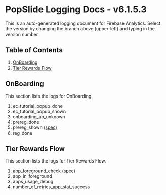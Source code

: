 # PopSlide Logging Docs - v6.1.5.3
This is an auto-generated logging document for Firebase Analytics.
Select the version by changing the branch above (upper-left) and typing in the version number.

## Table of Contents
1. [OnBoarding](#OnBoarding)
1. [Tier Rewards Flow](#Tier-Rewards-Flow)

## OnBoarding
This section lists the logs for OnBoarding.
1. ec_tutorial_popup_done 
1. ec_tutorial_popup_shown 
1. onboarding_ab_unknown 
1. prereg_done 
1. prereg_shown [(spec)](https://docs.google.com/presentation/d/1eQgM1ZMaqL3VWddNicWdm7SVqx2ufti77muzmZvNIio/edit#slide=id.g1e2e37215d_0_68)
1. reg_done 

## Tier Rewards Flow
This section lists the logs for Tier Rewards Flow.
1. app_foreground_check [(spec)](https://docs.google.com/a/yoyo-holdings.com/presentation/d/1_rVgWWjT9b2YsLd0mkyGLJbV99FrnsgsANfGEuSD_cI/edit?usp=sharing)
1. app_in_foreground 
1. apps_usage_debug 
1. number_of_retries_app_stat_success 
